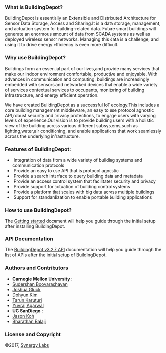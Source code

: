 ### What is BuildingDepot? 
BuildingDepot is essentially an Extensible and Distributed Architecture for Sensor Data Storage, Access and Sharing.It is a data storage, management, and actuation system for building-related data. Future smart buildings will generate an enormous amount of data from SCADA systems as well as deployed wireless sensor networks. Managing this data is a challenge, and using it to drive energy efficiency is even more difficult.

### Why use BuildingDepot?
Buildings form an essential part of our lives,and provide many services that make our indoor environment comfortable, productive and enjoyable. With advances in communication and computing, buildings are increasingly embedded with sensors and networked devices that enable a wide variety of services contextual services to occupants, monitoring of building infrastructure, and energy efficient operation. 

We have created BuildingDepot as a successful IoT ecology.This includes a core building management middleware, an easy to use protocol agnostic API,robust security and privacy protections, to engage users with varying levels of experience.Our vision is to provide building users with a holistic view of the building across various different subsystems,such as lighting,water,air conditioning, and enable applications that work seamlessly across the underlying infrastructure.

### Features of BuildingDepot:
* ­ Integration of data from a wide variety of building systems and communication protocols 
* ­ Provide an easy to use API that is protocol agnostic 
* ­ Provide a search interface to query building data and metadata 
* ­ Provide an access control system that facilitates security and privacy 
* ­ Provide support for actuation of building control systems 
* ­ Provide a platform that scales with big data across multiple buildings 
* ­ Support for standardization to enable portable building applications

### How to use BuildingDepot?
The [Getting started](https://docs.google.com/document/d/1XESPZSIt0lIMrCbVb-Uoopa-_t0yNx6uo-d2IBZGLyk/view) document will help you guide through the initial setup after installing BuildingDepot.

### API Documentation
The [BuildingDepot v3.2.7 API](https://buildingdepot.andrew.cmu.edu/) documentation will help you guide through the list of APIs after the initial setup of BuildingDepot.

### Authors and Contributors
* **Carnegie Mellon University** : 
* [Sudershan Boovaraghavan](www.sudershanb.com)
* [Joshua Gluck](http://www.synergylabs.org/jgluck/)
* [Dohyun Kim](https://www.cs.cmu.edu/directory/dohyunk)
* [Tarun Karuturi](https://www.linkedin.com/in/tarunkaruturi/)
* [Yuvraj Agarwal](https://www.synergylabs.org/yuvraj/)
* **UC SanDiego** : 
* [Jason Koh](https://jbkoh.github.io/)
* [Bharathan Balaji](http://www.synergylabs.org/bharath/)

### License and Copyright
 ©2017, [Synergy Labs](http://www.synergylabs.org/)
